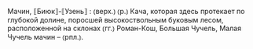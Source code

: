 ---
---

Мачин, ⟦Биюк⟧-⟦Узень⟧
: ⦅верх.⦆ ⦅р.⦆ Кача, которая здесь протекает по глубокой долине, поросшей высокоствольным буковым лесом, расположенной на склонах ⦅гг.⦆ Роман-Кош, Большая Чучель, Малая Чучель мачин – ⦅рпл.⦆.
